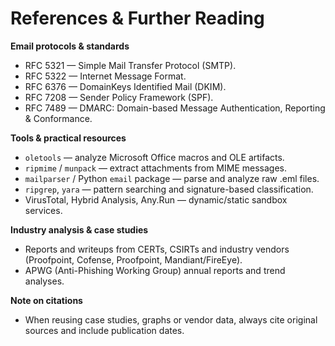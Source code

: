 # References & Further Reading

**Email protocols & standards**
- RFC 5321 — Simple Mail Transfer Protocol (SMTP).
- RFC 5322 — Internet Message Format.
- RFC 6376 — DomainKeys Identified Mail (DKIM).
- RFC 7208 — Sender Policy Framework (SPF).
- RFC 7489 — DMARC: Domain-based Message Authentication, Reporting & Conformance.

**Tools & practical resources**
- `oletools` — analyze Microsoft Office macros and OLE artifacts.
- `ripmime` / `munpack` — extract attachments from MIME messages.
- `mailparser` / Python `email` package — parse and analyze raw .eml files.
- `ripgrep`, `yara` — pattern searching and signature-based classification.
- VirusTotal, Hybrid Analysis, Any.Run — dynamic/static sandbox services.

**Industry analysis & case studies**
- Reports and writeups from CERTs, CSIRTs and industry vendors (Proofpoint, Cofense, Proofpoint, Mandiant/FireEye).
- APWG (Anti-Phishing Working Group) annual reports and trend analyses.

**Note on citations**
- When reusing case studies, graphs or vendor data, always cite original sources and include publication dates.
